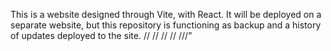 This is a website designed through Vite, with React. It will be deployed on a separate website, but this repository is functioning as backup and a history of updates deployed to the site.
//
//
//
//
///"